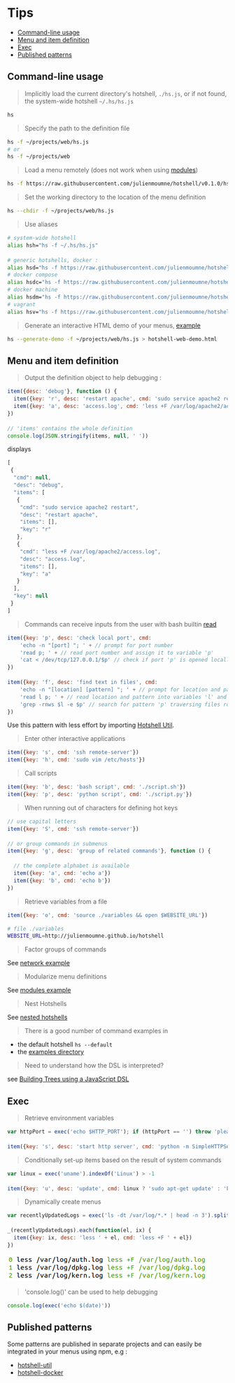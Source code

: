 # Tips

  - [Command-line usage](#command-line-usage)
  - [Menu and item definition](#menu-and-item-definition)
  - [Exec](#exec)
  - [Published patterns](#published-patterns)

## Command-line usage

> Implicitly load the current directory's hotshell, `./hs.js`, or if not found, the system-wide hotshell `~/.hs/hs.js`

```bash
hs
```

> Specify the path to the definition file

```bash
hs -f ~/projects/web/hs.js
# or
hs -f ~/projects/web
```

> Load a menu remotely (does not work when using [modules](examples#modules))

```bash
hs -f https://raw.githubusercontent.com/julienmoumne/hotshell/v0.1.0/hs.js
```

> Set the working directory to the location of the menu definition

```bash
hs --chdir -f ~/projects/web/hs.js
```

> Use aliases

```bash
# system-wide hotshell
alias hsh="hs -f ~/.hs/hs.js"

# generic hotshells, docker :
alias hsd="hs -f https://raw.githubusercontent.com/julienmoumne/hotshell/v0.1.0/examples/docker/docker.hs.js"
# docker compose
alias hsdc="hs -f https://raw.githubusercontent.com/julienmoumne/hotshell/v0.1.0/examples/docker/docker-compose.hs.js"
# docker machine
alias hsdm="hs -f https://raw.githubusercontent.com/julienmoumne/hotshell/v0.1.0/examples/docker/docker-machine.hs.js"
# vagrant
alias hsv="hs -f https://raw.githubusercontent.com/julienmoumne/hotshell/v0.1.0/examples/vagrant/vagrant.hs.js"
```

> Generate an interactive HTML demo of your menus, [example](http://julienmoumne.github.io/hotshell/demos/hs.js.html)

```bash
hs --generate-demo -f ~/projects/web/hs.js > hotshell-web-demo.html  
```

## Menu and item definition

> Output the definition object to help debugging :

```javascript
item({desc: 'debug'}, function () {
  item({key: 'r', desc: 'restart apache', cmd: 'sudo service apache2 restart'})
  item({key: 'a', desc: 'access.log', cmd: 'less +F /var/log/apache2/access.log'})
}) 

// 'items' contains the whole definition
console.log(JSON.stringify(items, null, ' '))
```
displays
```javascript
[
 {
  "cmd": null,
  "desc": "debug",
  "items": [
   {
    "cmd": "sudo service apache2 restart",
    "desc": "restart apache",
    "items": [],
    "key": "r"
   },
   {
    "cmd": "less +F /var/log/apache2/access.log",
    "desc": "access.log",
    "items": [],
    "key": "a"
   }
  ],
  "key": null
 }
]
```
  
> Commands can receive inputs from the user with bash builtin [read](http://wiki.bash-hackers.org/commands/builtin/read) 

```javascript
item({key: 'p', desc: 'check local port', cmd:
    'echo -n "[port] "; ' + // prompt for port number
    'read p; ' + // read port number and assign it to variable 'p'
    'cat < /dev/tcp/127.0.0.1/$p' // check if port 'p' is opened locally
})

item({key: 'f', desc: 'find text in files', cmd:
    'echo -n "[location] [pattern] "; ' + // prompt for location and pattern
    'read l p; ' + // read location and pattern into variables 'l' and 'p'
    'grep -rnws $l -e $p' // search for pattern 'p' traversing files rooted at 'l'
})
```

Use this pattern with less effort by importing [Hotshell Util](https://github.com/julienmoumne/hotshell-util).

> Enter other interactive applications

```javascript
item({key: 's', cmd: 'ssh remote-server'})
item({key: 'h', cmd: 'sudo vim /etc/hosts'})
```

> Call scripts
 
```javascript
item({key: 'b', desc: 'bash script', cmd: './script.sh'})
item({key: 'p', desc: 'python script', cmd: './script.py'})
```

> When running out of characters for defining hot keys

```javascript
// use capital letters
item({key: 'S', cmd: 'ssh remote-server'})

// or group commands in submenus
item({key: 'g', desc: 'group of related commands'}, function () {

  // the complete alphabet is available
  item({key: 'a', cmd: 'echo a'})
  item({key: 'b', cmd: 'echo b'})
})
```

> Retrieve variables from a file

```javascript
item({key: 'o', cmd: 'source ./variables && open $WEBSITE_URL'})
```

```bash
# file ./variables
WEBSITE_URL=http://julienmoumne.github.io/hotshell
```


> Factor groups of commands

See [network example](examples#network)

> Modularize menu definitions

See [modules example](examples#modules)

> Nest Hotshells

See [nested hotshells](examples#nested-hotshells)

> There is a good number of command examples in

 - the default hotshell `hs --default`
 - the [examples directory](./examples)

> Need to understand how the DSL is interpreted?

see [Building Trees using a JavaScript DSL](http://moumne.com/2016/07/30/building-trees-using-a-javascript-dsl)

## Exec

> Retrieve environment variables
  
```javascript
var httpPort = exec('echo $HTTP_PORT'); if (httpPort == '') throw 'please set $HTTP_PORT'

item({key: 's', desc: 'start http server', cmd: 'python -m SimpleHTTPServer ' + httpPort})
```

> Conditionally set-up items based on the result of system commands
  
```javascript
var linux = exec('uname').indexOf('Linux') > -1

item({key: 'u', desc: 'update', cmd: linux ? 'sudo apt-get update' : 'brew update'})
```

> Dynamically create menus
  
```javascript
var recentlyUpdatedLogs = exec('ls -dt /var/log/*.* | head -n 3').split('\n')

_(recentlyUpdatedLogs).each(function(el, ix) {
  item({key: ix, desc: 'less ' + el, cmd: 'less +F ' + el})
})
```
![Generated Items - Logs](doc/generated-items-logs.png)
> 'console.log()' can be used to help debugging

```javascript
console.log(exec('echo $(date)'))
```

## Published patterns

Some patterns are published in separate projects
and can easily be integrated in your menus using npm, e.g : 
 - [hotshell-util](https://www.npmjs.com/package/hotshell-util)
 - [hotshell-docker](https://www.npmjs.com/package/hotshell-docker)

